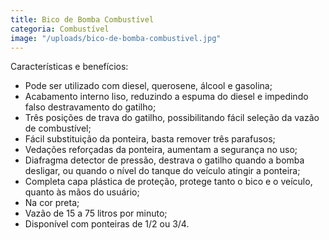 ```yaml
---
title: Bico de Bomba Combustível
categoria: Combustível
image: "/uploads/bico-de-bomba-combustivel.jpg"
---
```


Características e benefícios:

- Pode ser utilizado com diesel, querosene, álcool e gasolina;
- Acabamento interno liso, reduzindo a espuma do diesel e impedindo falso destravamento do gatilho;
- Três posições de trava do gatilho, possibilitando fácil seleção da vazão de combustível;
- Fácil substituição da ponteira, basta remover três parafusos;
- Vedações reforçadas da ponteira, aumentam a segurança no uso;
- Diafragma detector de pressão, destrava o gatilho quando a bomba desligar, ou quando o nível do tanque do veículo atingir a ponteira;
- Completa capa plástica de proteção, protege tanto o bico e o veículo, quanto às mãos do usuário;
- Na cor preta;
- Vazão de 15 a 75 litros por minuto;
- Disponível com ponteiras de 1/2 ou 3/4.

